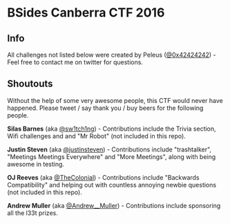 # BSides Canberra CTF 2016

## Info
All challenges not listed below were created by Peleus ([@0x42424242](https://twitter.com/0x42424242)) - Feel free to contact me on twitter for questions.

## Shoutouts

Without the help of some very awesome people, this CTF would never have happened. Please tweet / say thank you / buy beers for the following people.

**Silas Barnes** (aka [@sw1tch1ng](https://twitter.com/sw1tch1ng)) - Contributions include the Trivia section, Wifi challenges and and "Mr Robot" (not included in this repo).

**Justin Steven** (aka [@justinsteven](https://twitter.com/justinsteven)) - Contributions include "trashtalker", "Meetings Meetings Everywhere" and "More Meetings", along with being awesome in testing.

**OJ Reeves** (aka [@TheColonial](https://twitter.com/TheColonial)) - Contributions include "Backwards Compatibility" and helping out with countless annoying newbie questions (not included in this repo).

**Andrew Muller** (aka [@Andrew\_\_Muller](https://twitter.com/@Andrew__Muller)) - Contributions include sponsoring all the l33t prizes.


